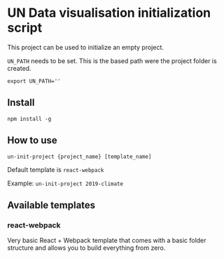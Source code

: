 # UN Data visualisation initialization script

This project can be used to initialize an empty project.

`UN_PATH` needs to be set. This is the based path were the project folder is created.

`export UN_PATH=''`

## Install

`npm install -g`

## How to use

`un-init-project {project_name} [template_name]`

Default template is `react-webpack`

Example: `un-init-project 2019-climate`

## Available templates

### react-webpack

Very basic React + Webpack template that comes with a basic folder structure and allows you to build everything from zero.
